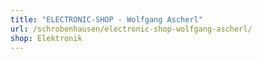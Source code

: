 ```yaml
---
title: "ELECTRONIC-SHOP - Wolfgang Ascherl"
url: /schrobenhausen/electronic-shop-wolfgang-ascherl/
shop: Elektronik
---
```

